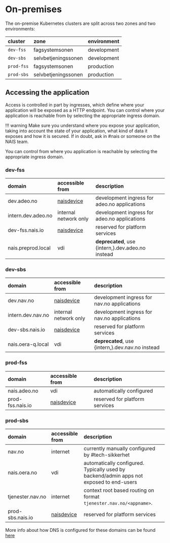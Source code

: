 # On-premises

The on-premise Kubernetes clusters are split across two zones and two environments:

| cluster | zone | environment |
| :--- | :--- | :--- |
| `dev-fss` | fagsystemsonen | development |
| `dev-sbs` | selvbetjeningssonen | development |
| `prod-fss` | fagsystemsonen | production |
| `prod-sbs` | selvbetjeningssonen | production |

## Accessing the application

Access is controlled in part by ingresses, which define where your application will be exposed as a HTTP endpoint. You can control where your application is reachable from by selecting the appropriate ingress domain.

!!! warning
    Make sure you understand where you expose your application, taking into account the state of your application, what kind of data it exposes and how it is secured. If in doubt, ask in \#nais or someone on the NAIS team.


You can control from where you application is reachable by selecting the appropriate ingress domain.

### dev-fss

| domain | accessible from | description |
| :--- | :--- | :--- |
| dev.adeo.no | [naisdevice](../device/) | development ingress for adeo.no applications |
| intern.dev.adeo.no | internal network only | development ingress for adeo.no applications |
| dev-fss.nais.io | [naisdevice](../device/) | reserved for platform services |
| nais.preprod.local | vdi | **deprecated**, use {intern,}.dev.adeo.no instead |

### dev-sbs

| domain | accessible from | description |
| :--- | :--- | :--- |
| dev.nav.no | [naisdevice](../device/) | development ingress for nav.no applications |
| intern.dev.nav.no | internal network only | development ingress for nav.no applications |
| dev-sbs.nais.io | [naisdevice](../device/) | reserved for platform services |
| nais.oera-q.local | vdi | **deprecated**, use {intern,}.dev.nav.no instead |

### prod-fss

| domain | accessible from | description |
| :--- | :--- | :--- |
| nais.adeo.no | vdi | automatically configured |
| prod-fss.nais.io | [naisdevice](../device/) | reserved for platform services |

### prod-sbs

| domain | accessible from | description |
| :--- | :--- | :--- |
| nav.no | internet | currently manually configured by \#tech-sikkerhet |
| nais.oera.no | vdi | automatically configured. Typically used by backend/admin apps not exposed to end-users |
| tjenester.nav.no | internet | context root based routing on format `tjenester.nav.no/<appname>`. |
| prod-sbs.nais.io | [naisdevice](../device/) | reserved for platform services |

More info about how DNS is configured for these domains can be found [here](../appendix/ingress-dns.md)

